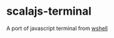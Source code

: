 scalajs-terminal
================
A port of javascript terminal from [wshell](https://github.com/enricobn/wshell)